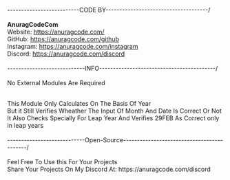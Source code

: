 --------------------------CODE BY-------------------------------------/<br>
<br>
   **AnuragCodeCom**<br>
   Website: https://anuragcode.com/<br>
   GitHub: https://anuragcode.com/github<br>
   Instagram: https://anuragcode.com/instagram<br>
   Discord: https://anuragcode.com/discord<br>
<br>
----------------------------INFO------------------------------------------/<br>
<br>
 No External Modules Are Required<br>

<br>
This Module Only Calculates On The Basis Of Year<br>
But it Still Verifies Wheather The Input Of Month And Date Is Correct Or Not<br>
It Also Checks Specially For Leap Year And Verifies 29FEB As Correct only in leap years<br>
<br>
----------------------------Open-Source-------------------------------------------/<br>
<br>
Feel Free To Use this For Your Projects<br>
Share Your Projects On My Discord At: https://anuragcode.com/discord<br>
